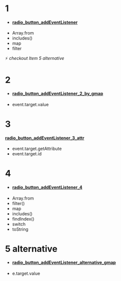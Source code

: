 # 1 

- #### [radio_button_addEventListener](https://codepen.io/geraldopcf/pen/NWYQVvy)
- Array.from  
- includes()  
- map 
- filter  

:zap: *checkout Item 5 alternative*

# 2

- #### [radio_button_addEventListener_2_by_gmap](https://codepen.io/geraldopcf/pen/rNvBpWw)
- event.target.value

# 3

#### [radio_button_addEventListener_3_attr](https://codepen.io/geraldopcf/pen/oNdvpWP)
- event.target.getAttribute
- event.target.id

# 4

- #### [radio_button_addEventListener_4](https://codepen.io/geraldopcf/pen/rNvNgjd)
- Array.from  
- filter() 
- map 
- includes()
- findIndex()
- switch
- toString 

# 5 alternative

- #### [radio_button_addEventListener_alternative_gmap](https://codepen.io/geraldopcf/pen/xxzEJLy)
- e.target.value


